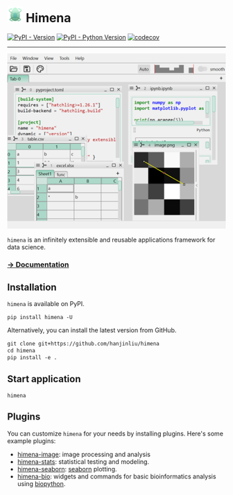# ![icon](src/himena/resources/icon-36x36.png) Himena

[![PyPI - Version](https://img.shields.io/pypi/v/himena.svg)](https://pypi.org/project/himena)
[![PyPI - Python Version](https://img.shields.io/pypi/pyversions/himena.svg)](https://pypi.org/project/himena)
[![codecov](https://codecov.io/gh/hanjinliu/himena/graph/badge.svg?token=7BS2gF92SL)](https://codecov.io/gh/hanjinliu/himena)

-----

![](images/window.png)

`himena` is an infinitely extensible and reusable applications framework for data
science.

### [&rarr; Documentation](https://hanjinliu.github.io/himena/)

## Installation

`himena` is available on PyPI.

```shell
pip install himena -U
```

Alternatively, you can install the latest version from GitHub.

```shell
git clone git+https://github.com/hanjinliu/himena
cd himena
pip install -e .
```

## Start application

```shell
himena
```

## Plugins

You can customize `himena` for your needs by installing plugins. Here's some example plugins:

- [himena-image](https://github.com/hanjinliu/himena-image): image processing and analysis
- [himena-stats](https://github.com/hanjinliu/himena-stats): statistical testing and modeling.
- [himena-seaborn](https://github.com/hanjinliu/himena-seaborn): [seaborn](https://github.com/mwaskom/seaborn) plotting.
- [himena-bio](https://github.com/hanjinliu/himena-bio): widgets and commands for basic bioinformatics analysis using [biopython](https://github.com/biopython/biopython).
